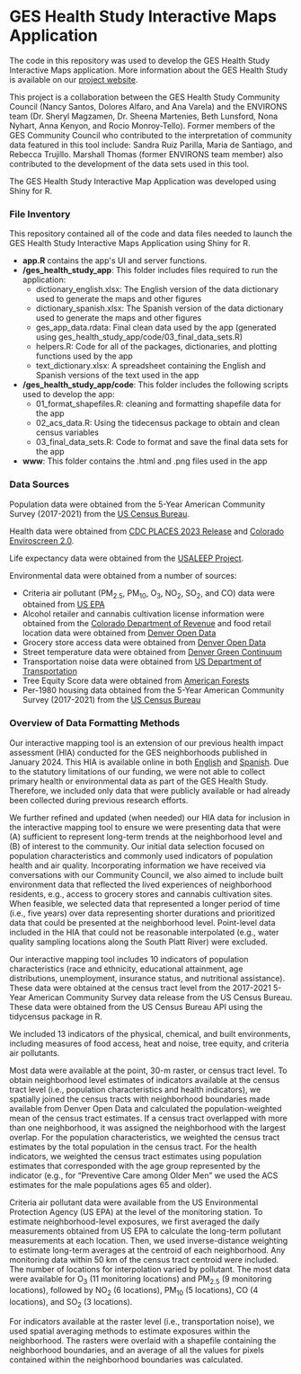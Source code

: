 # GES Health Study Interactive Maps Application
The code in this repository was used to develop the GES Health Study Interactive 
Maps application. More information about the GES Health Study
is available on our [project website](http://geshealthstudy.org).

This project is a collaboration between the GES Health Study Community Council 
(Nancy Santos, Dolores Alfaro, and Ana Varela) and the ENVIRONS team (Dr. Sheryl
Magzamen, Dr. Sheena Martenies, Beth Lunsford, Nona Nyhart, Anna Kenyon, and Rocio 
Monroy-Tello). Former members of the GES Community Council who contributed to the 
interpretation of community data featured in this tool include: Sandra Ruiz 
Parilla, Maria de Santiago, and Rebecca Trujillo. Marshall Thomas (former ENVIRONS 
team member) also contributed to the development of the data sets used in this tool.

The GES Health Study Interactive Map Application was developed using Shiny for R.

### File Inventory

This repository contained all of the code and data files needed to launch the 
GES Health Study Interactive Maps Application using Shiny for R.

- **app.R** contains the app's UI and server functions.
- **/ges_health_study_app**: This folder includes files required to run the application:
    - dictionary_english.xlsx: The English version of the data dictionary used to generate the maps and other figures
    - dictionary_spanish.xlsx: The Spanish version of the data dictionary used to generate the maps and other figures
    - ges_app_data.rdata: Final clean data used by the app (generated using ges_health_study_app/code/03_final_data_sets.R)
    - helpers.R: Code for all of the packages, dictionaries, and plotting functions used by the app
    - text_dictionary.xlsx: A spreadsheet containing the English and Spanish versions of the text used in the app
- **/ges_health_study_app/code**: This folder includes the following scripts used to develop the app:
    - 01_format_shapefiles.R: cleaning and formatting shapefile data for the app
    - 02_acs_data.R: Using the tidecensus package to obtain and clean census variables
    - 03_final_data_sets.R: Code to format and save the final data sets for the app
- **www**: This folder contains the .html and .png files used in the app

### Data Sources
Population data were obtained from the 5-Year American Community Survey (2017-2021) 
from the [US Census Bureau](https://www.census.gov/programs-surveys/acs/news/data-releases.2021.html#list-tab-1133175109).

Health data were obtained from [CDC PLACES 2023 Release](https://data.cdc.gov/500-Cities-Places/PLACES-Local-Data-for-Better-Health-Place-Data-202/krqc-563j/about_data) and
[Colorado Enviroscreen 2.0](https://drive.google.com/file/d/12x7HmTJk6gqn7zidCwoSbXdpgAwpQTHb/view).

Life expectancy data were obtained from the [USALEEP Project](https://www.cdc.gov/nchs/nvss/usaleep/usaleep.html#data).

Environmental data were obtained from a number of sources:

- Criteria air pollutant (PM<sub>2.5</sub>, PM<sub>10</sub>, O<sub>3</sub>, NO<sub>2</sub>, SO<sub>2</sub>, and CO) data were 
obtained from [US EPA](https://aqs.epa.gov/aqsweb/documents/data_api.html)
- Alcohol retailer and cannabis cultivation license information were obtained from 
the [Colorado Department of Revenue](https://sbg.colorado.gov/) and food retail 
location data were obtained from [Denver Open Data](https://opendata-geospatialdenver.hub.arcgis.com/datasets/c65b86c4881044df859913bc0d9075a5_0/explore)
- Grocery store access data were obtained from [Denver Open Data](https://opendata-geospatialdenver.hub.arcgis.com/datasets/8721ca222d4348d3a6a0d74e7175309f_308/explore)
- Street temperature data were obtained from [Denver Green Continuum](https://www.denvergov.org/Government/Agencies-Departments-Offices/Agencies-Departments-Offices-Directory/Department-of-Transportation-and-Infrastructure/Programs-Services/Green-Infrastructure/Green-Continuum)
- Transportation noise data were obtained from [US Department of Transportation](https://www.bts.gov/geospatial/national-transportation-noise-map)
- Tree Equity Score data were obtained from [American Forests](https://www.americanforests.org/our-programs/tree-equity/)
- Per-1980 housing data obtained from the 5-Year American Community Survey (2017-2021) 
from the [US Census Bureau](https://www.census.gov/programs-surveys/acs/news/data-releases.2021.html#list-tab-1133175109)

### Overview of Data Formatting Methods
Our interactive mapping tool is an extension of our previous health impact assessment 
(HIA) conducted for the GES neighborhoods published in January 2024. This HIA is available
online in both [English](https://drive.google.com/file/d/1X5zeZe-dITYX2soG2wS891wp51Bb9oww/view?usp=drive_link) 
and [Spanish](https://drive.google.com/file/d/1fSWFgGYCd_53V4Po7EITAXYR04tNHefr/view?usp=drive_link). 
Due to the statutory limitations of our funding, we were not able to collect 
primary health or environmental data as part of the GES Health Study. Therefore, 
we included only data that were publicly available or had already been collected 
during previous research efforts. 

We further refined and updated (when needed) our HIA data for inclusion in the 
interactive mapping tool to ensure we were presenting data that were (A) sufficient 
to represent long-term trends at the neighborhood level and (B) of interest to 
the community. Our initial data selection focused on population characteristics 
and commonly used indicators of population health and air quality. Incorporating 
information we have received via conversations with our Community Council, we also 
aimed to include built environment data that reflected the lived experiences of 
neighborhood residents, e.g., access to grocery stores and cannabis cultivation 
sites. When feasible, we selected data that represented a longer period of time 
(i.e., five years) over data representing shorter durations and prioritized data 
that could be presented at the neighborhood level. Point-level data included in 
the HIA that could not be reasonable interpolated (e.g., water quality sampling 
locations along the South Platt River) were excluded. 

Our interactive mapping tool includes 10 indicators of population characteristics 
(race and ethnicity, educational attainment, age distributions, unemployment, 
insurance status, and nutritional assistance). These data were obtained at the 
census tract level from the 2017-2021 5-Year American Community Survey data release 
from the US Census Bureau. These data were obtained from the US Census Bureau API 
using the tidycensus package in R.

We included 13 indicators of the physical, chemical, and built environments, 
including measures of food access, heat and noise, tree equity, and criteria air 
pollutants. 

Most data were available at the point, 30-m raster, or census tract level. To 
obtain neighborhood level estimates of indicators available at the census tract level 
(i.e., population characteristics and health indicators), we spatially joined the 
census tracts with neighborhood boundaries made available from Denver Open Data 
and calculated the population-weighted mean of the census tract estimates. If a 
census tract overlapped with more than one neighborhood, it was assigned the 
neighborhood with the largest overlap. For the population characteristics, we 
weighted the census tract estimates by the total population in the census tract. 
For the health indicators, we weighted the census tract estimates using population 
estimates that corresponded with the age group represented by the indicator (e.g., 
for “Preventive Care among Older Men” we used the ACS estimates for the male 
populations ages 65 and older).

Criteria air pollutant data were available from the US Environmental Protection 
Agency (US EPA) at the level of the monitoring station. To estimate neighborhood-level
exposures, we first averaged the daily measurements obtained from US EPA to calculate 
the long-term pollutant measurements at each location. Then, we used inverse-distance 
weighting to estimate long-term averages at the centroid of each neighborhood. 
Any monitoring data within 50 km of the census tract centroid were included. The 
number of locations for interpolation varied by pollutant. The most data were 
available for O<sub>3</sub> (11 monitoring locations) and PM<sub>2.5</sub> (9 monitoring locations), 
followed by NO<sub>2</sub> (6 locations), PM<sub>10</sub> (5 locations), CO (4 locations), 
and SO<sub>2</sub> (3 locations). 

For indicators available at the raster level (i.e., transportation noise), we used 
spatial averaging methods to estimate exposures within the neighborhood. The rasters 
were overlaid with a shapefile containing the neighborhood boundaries, and an 
average of all the values for pixels contained within the neighborhood boundaries was 
calculated. 






